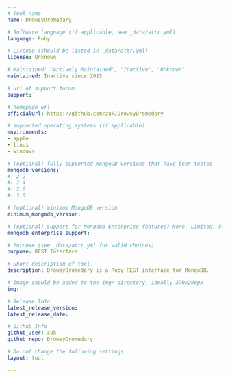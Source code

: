 ```yaml
---
# Tool name
name: DrowsyDromedary

# Software language (if applicable, see _data/attr.yml)
language: Ruby

# License (should be listed in _data/attr.yml)
license: Unknown

# Maintained: "Actively Maintained", "Inactive", "Unknown"
maintained: Inactive since 2015

# url of support forum
support: 

# homepage url
officialUrl: https://github.com/zuk/DrowsyDromedary

# supported operating systems (if applicable)
environments:
- apple
- linux
- windows

# (optional) fully supported MongoDB versions that have been tested
mongodb_versions:
#- 2.2
#- 2.4
#- 2.6
#- 3.0

# (optional) minimum MongoDB version
minimum_mongodb_version:

# (optional) Support for MongoDB Enterprise features? None, Limited, Full
mongodb_enterprise_support: 

# Purpose (see _data/attr.yml for valid choices)
purpose: REST Interface

# Short description of tool
description: DrowsyDromedary is a Ruby REST interface for MongoDB.

# image should be added to the img/ directory, ideally 370x200px
img: 

# Release Info
latest_release_version:
latest_release_date:

# Github Info
github_user: zuk
github_repo: DrowsyDromedary

# Do not change the following settings
layout: tool

---
```

